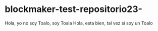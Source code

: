 # blockmaker-test-repositorio23-
Hola, yo no soy Toalo, soy Toala
Hola, esta bien, tal vez sí soy un Toalo 
